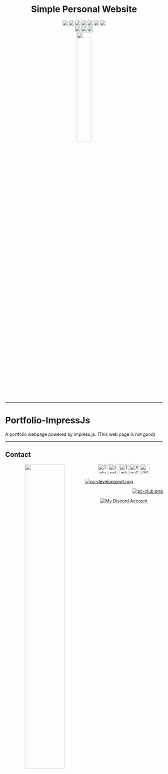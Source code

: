 <div align="center">
    <h1>Simple Personal Website</h1>
    <img src="https://badges.aleen42.com/src/javascript.svg">
    <img src="https://badges.aleen42.com/src/html5.svg">
    <img src="https://badges.aleen42.com/src/css3.svg">
    <img src="https://img.shields.io/github/license/Sobhan-SRZA/Portfolio-ImpressJs?label=License">
    <img src="https://img.shields.io/github/last-commit/Sobhan-SRZA/Portfolio-ImpressJs?label=Last Commit">
    <img src="https://img.shields.io/github/languages/code-size/Sobhan-SRZA/Portfolio-ImpressJs?label=Code Size">
    <img src="https://img.shields.io/github/directory-file-count/Sobhan-SRZA/Portfolio-ImpressJs?label=Files">
    <div>
        <img src="https://img.shields.io/github/forks/Sobhan-SRZA/Portfolio-ImpressJs?label=Forks">
        <img src="https://img.shields.io/github/stars/Sobhan-SRZA/Portfolio-ImpressJs?label=Stars">
        <img src="https://img.shields.io/github/watchers/Sobhan-SRZA/Portfolio-ImpressJs?label=Watchers">
    </div>
    <div>
        <img style="display:block;margin-left:auto;margin-right:auto;width:30%;" src="https://github-readme-stats.vercel.app/api/pin/?username=Sobhan-SRZA&repo=Portfolio-ImpressJs&theme=react">
    </div>
</div>

---

# Portfolio-ImpressJs
A portfolio webpage powered by impress.js. (This web page is not good)

---

## Contact

 <div align="center">
  <a href="http://sobhan.epizy.com" target="_blank">
   <img align="left" src="https://github.com/user-attachments/assets/69b35053-17b1-48c6-a35b-4d3881a4dd2c" width=50%>
  </a>
  <a href="https://t.me/d_opa_mine" target="_blank">
   <img alt="Telegram"
    src="https://img.shields.io/static/v1?message=Telegram&logo=telegram&label=&color=229ED9&logoColor=white&labelColor=&style=flat"
    height="30" />
  </a>
  <a href="https://www.instagram.com/mr.sinre?igsh=cWk1aHdhaGRnOGg%3D&utm_source=qr" target="_blank">
   <img alt="Instagram"
    src="https://img.shields.io/static/v1?message=Instagram&logo=instagram&label=&color=C13584&logoColor=white&labelColor=&style=flat"
    height="30" />
  </a>
  <a href="https://www.twitch.tv/sobhan_srza" target="_blank">
   <img alt="Twitch"
    src="https://img.shields.io/static/v1?message=Twitch&logo=twitch&label=&color=6441A4&logoColor=white&labelColor=&style=flat"
    height="30" />
  </a>
  <a href="https://www.youtube.com/@mr_sinre?app=desktop&sub_confirmation=1" target="_blank">
   <img alt="YouTube"
    src="https://img.shields.io/static/v1?message=YouTube&logo=youtube&label=&color=FF0000&logoColor=white&labelColor=&style=flat"
    height="30" />
  </a>
  <a href="https://github.com/Sobhan-SRZA" target="_blank">
   <img alt="Github"
    src="https://img.shields.io/static/v1?message=Github&logo=github&label=&color=000000&logoColor=white&labelColor=&style=flat"
    height="30" />
  </a>
  </p>
  <p align="left">
   <a href="https://discord.gg/xh2S2h67UW" target="_blank">
    <img src="https://discord.com/api/guilds/1054814674979409940/widget.png?style=banner2" alt="pc-development.png">
   </a>
  </p>
  <p align="right">
   <a href="https://discord.gg/54zDNTAymF" target="_blank">
    <img src="https://discord.com/api/guilds/1181764925874507836/widget.png?style=banner2" alt="pc-club.png">
   </a>
  </p>
  <div align="center">
   <a href="https://discord.com/users/865630940361785345" target="_blank">
    <img alt="My Discord Account" src="https://discord.c99.nl/widget/theme-1/865630940361785345.png" />
   </a>
  </div>
 </div>
